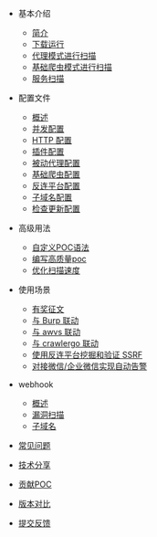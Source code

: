 - 基本介绍
  - [简介](tutorial/introduce.md)
  - [下载运行](tutorial/prepare.md)
  - [代理模式进行扫描](tutorial/webscan_proxy.md)
  - [基础爬虫模式进行扫描](tutorial/webscan_basic_crawler.md)
  - [服务扫描](tutorial/service_scan.md)
- 配置文件
  - [概述](configration/README.md)
  - [并发配置](configration/parallel.md)
  - [HTTP 配置](configration/http.md)
  - [插件配置](configration/plugins.md)
  - [被动代理配置](configration/mitm.md)
  - [基础爬虫配置](configration/basic-crawler.md)
  - [反连平台配置](configration/reverse.md)
  - [子域名配置](configration/subdomain.md)
  - [检查更新配置](configration/update.md)
- 高级用法
  - [自定义POC语法](guide/poc.md)
  - [编写高质量poc](guide/high_quality_poc.md)
  - [优化扫描速度](guide/speed.md)
- 使用场景
  - [有奖征文](scenario/intro.md)
  - [与 Burp 联动](scenario/burp.md)
  - [与 awvs 联动](scenario/awvs.md)
  - [与 crawlergo 联动](https://github.com/timwhitez/crawlergo_x_XRAY)
  - [使用反连平台挖掘和验证 SSRF](scenario/reverse_server_ssrf.md)
  - [对接微信/企业微信实现自动告警](scenario/xray_vuln_alert.md)

- webhook
  - [概述](webhook/webhook.md)
  - [漏洞扫描](webhook/vuln.md)
  - [子域名](webhook/subdomain.md)
- [常见问题](guide/faq.md)
- [技术分享](share/share.md)
- [贡献POC](guide/contribute.md)
- [版本对比](https://xray.cool/compare/)
- [提交反馈](guide/feedback.md)
